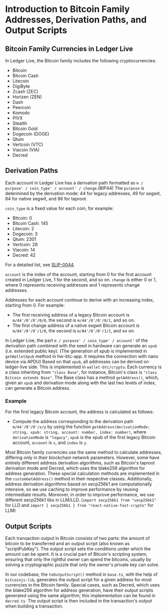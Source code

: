 # Introduction to Bitcoin Family Addresses, Derivation Paths, and Output Scripts

## Bitcoin Family Currencies in Ledger Live
In Ledger Live, the Bitcoin family includes the following cryptocurrencies:
- Bitcoin
- Bitcoin Cash
- Litecoin
- DigiByte
- Zcash (ZEC)
- Horizen (ZEN)
- Dash
- Peercoin
- Komodo
- PIVX
- Stealth
- Bitcoin Gold
- Dogecoin (DOGE)
- Qtum
- Vertcoin (VTC)
- Viacoin (VIA)
- Decred

## Derivation Paths
Each account in Ledger Live has a derivation path formatted as `m / purpose' / coin_type' / account' / change`.(BIP44) The `purpose` is determined by the derivation mode: 44 for legacy addresses, 49 for segwit, 84 for native segwit, and 86 for taproot.

`coin_type` is a fixed value for each coin, for example:
- Bitcoin: 0
- Bitcoin Cash: 145
- Litecoin: 2
- Dogecoin: 3
- Qtum: 2301
- Vertcoin: 28
- Viacoin: 14
- Decred: 42

For a detailed list, see [SLIP-0044](https://github.com/satoshilabs/slips/blob/master/slip-0044.md).

`account` is the index of the account, starting from 0 for the first account created in Ledger Live, 1 for the second, and so on. `change` is either 0 or 1, where 0 represents receiving addresses and 1 represents change addresses.

Addresses for each account continue to derive with an increasing index, starting from 0. For example:
- The first receiving address of a legacy Bitcoin account is `m/44'/0'/0'/0/0`, the second is `m/44'/0'/0'/0/1`, and so on.
- The first change address of a native segwit Bitcoin account is `m/84'/0'/0'/1/0`, the second is `m/84'/0'/0'/1/1`, and so on.

In Ledger Live, the part `m / purpose' / coin_type' / account'` of the derivation path combined with the seed in hardware can generate an `xpub` (i.e. extended public key). (The generation of xpub is implemented in `getWalletXpub` method in hw-btc-app. It requires the connection with nano device via APDU) 
Based on that `xpub`, all addresses can be derived on ledger-live side. This is implemented in `wallet-btc/crypto`. Each currency is a class inheriting from `"class Base"`, for instance, Bitcoin's class is `"class Bitcoin extends Base"`. The Base class has a method `getAddress()`, which, given an `xpub` and derivation mode along with the last two levels of index, can generate a Bitcoin address.

### Example
For the first legacy Bitcoin account, the address is calculated as follows:
- Compute the address corresponding to the derivation path `m/44'/0'/0'/x/y` by using the function `getAddress(derivationMode: string, xpub: string, account: number, index: number)`, where `derivationMode` is `"legacy"`, `xpub` is the xpub of the first legacy Bitcoin account, `account` is `x`, and `index` is `y`.

Most Bitcoin family currencies use the same method to calculate addresses, differing only in their blockchain network parameters. However, some have entirely different address derivation algorithms, such as Bitcoin's taproot derivation mode and Decred, which uses the blake256 algorithm for address generation. These special calculation methods are implemented in the `customGetAddress()` method in their respective classes. Additionally, address derivation algorithms based on secp256k1 are computationally intensive, so we use caching to improve performance by reusing intermediate results. Moreover, in order to improve performance, we use different secp256k1 libs in LLM/LLD. (`import secp256k1 from "secp256k1"` for LLD and `import { secp256k1 } from "react-native-fast-crypto"` for LLM)

## Output Scripts
Each transaction output in Bitcoin consists of two parts: the amount of bitcoin to be transferred and an output script (also known as "scriptPubKey"). The output script sets the conditions under which the amount can be spent. It is a crucial part of Bitcoin's scripting system, ensuring that only the rightful owner can spend the bitcoins, usually by solving a cryptographic puzzle that only the owner's private key can solve. 

In our codebase, the `toOutputScript()` method in `base.ts`, with the help of `bitcoinjs-lib`, generates the output script for a given address for most currencies in the Bitcoin family. Special cases, such as Decred, which uses the blake256 algorithm for address generation, have their output scripts generated using the same algorithm; this implementation can be found in `decred.ts`. The output script is then included in the transaction's output when building a transaction.
